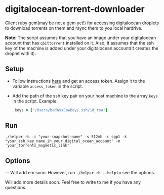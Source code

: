 # digitalocean-torrent-downloader
Client ruby gem(may be not a gem yet!) for accessing digitalocean droplets to download torrents on them and rsync them to you local hardrive.

<b>Note</b>: The script assumes  that you have an image under your digitalocean account that has `qbittorrent` installed on it. Also, it assumes that the ssh key of the machine is added under your digitalocean account(It creates the droplet with it).

## Setup

* Follow instructions [here](https://www.digitalocean.com/community/tutorials/how-to-use-the-digitalocean-api-v2) and get an access token. Assign it to the variable `access_token` in the script. 
* Add the path of the ssh key pair on your host machine to the array `keys` in the script. Example
   
     ````ruby
      keys = ['/Users/badAssCowBoy/.ssh/id_rsa']
    ````


## Run

```console
./helper.rb -i "your-snapshot-name" -s 512mb -r sgp1 -k "your_ssh_key_name_in_your_digital_ocean_account" -m 'your_torrents_magnetic_link'
```

## Options

-- Will add em soon. However, run `./helper.rb --help` to see the options.

Will add more details soon. Feel free to write to me if you have any questions.
